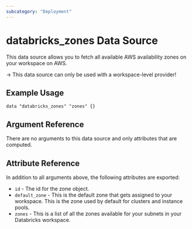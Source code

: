 ```yaml
---
subcategory: "Deployment"
---
```

# databricks_zones Data Source

This data source allows you to fetch all available AWS availability zones on your workspace on AWS.

-> This data source can only be used with a workspace-level provider!

## Example Usage

```hcl
data "databricks_zones" "zones" {}
```

## Argument Reference

There are no arguments to this data source and only attributes that are computed.

## Attribute Reference

In addition to all arguments above, the following attributes are exported:

* `id` - The id for the zone object.
* `default_zone` - This is the default zone that gets assigned to your workspace. This is the zone used by default for clusters and instance pools.
* `zones` - This is a list of all the zones available for your subnets in your Databricks workspace.

